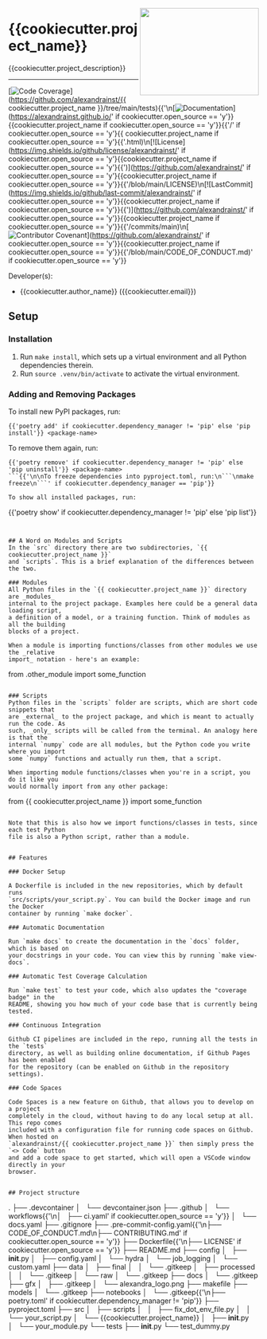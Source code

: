 <a href="https://github.com/alexandrainst/{{ cookiecutter.project_name }}"><img src="https://github.com/alexandrainst/{{ cookiecutter.project_name }}/raw/main/gfx/alexandra_logo.png" width="239" height="175" align="right" /></a>
# {{cookiecutter.project_name}}

{{cookiecutter.project_description}}

______________________________________________________________________
[![Code Coverage](https://img.shields.io/badge/Coverage-100%25-brightgreen.svg)](https://github.com/alexandrainst/{{ cookiecutter.project_name }}/tree/main/tests){{'\n[![Documentation](https://img.shields.io/badge/docs-passing-green)](https://alexandrainst.github.io/' if cookiecutter.open_source == 'y'}}{{cookiecutter.project_name if cookiecutter.open_source == 'y'}}{{'/' if cookiecutter.open_source == 'y'}{{ cookiecutter.project_name if cookiecutter.open_source == 'y'}{{'.html)\n[![License](https://img.shields.io/github/license/alexandrainst/' if cookiecutter.open_source == 'y'}{{cookiecutter.project_name if cookiecutter.open_source == 'y'}{{')](https://github.com/alexandrainst/' if cookiecutter.open_source == 'y'}{{cookiecutter.project_name if cookiecutter.open_source == 'y'}}{{'/blob/main/LICENSE)\n[![LastCommit](https://img.shields.io/github/last-commit/alexandrainst/' if cookiecutter.open_source == 'y'}}{{cookiecutter.project_name if cookiecutter.open_source == 'y'}}{{')](https://github.com/alexandrainst/' if cookiecutter.open_source == 'y'}}{{cookiecutter.project_name if cookiecutter.open_source == 'y'}}{{'/commits/main)\n[![Contributor Covenant](https://img.shields.io/badge/Contributor%20Covenant-2.0-4baaaa.svg)](https://github.com/alexandrainst/' if cookiecutter.open_source == 'y'}}{{cookiecutter.project_name if cookiecutter.open_source == 'y'}}{{'/blob/main/CODE_OF_CONDUCT.md)' if cookiecutter.open_source == 'y'}}


Developer(s):

- {{cookiecutter.author_name}} ({{cookiecutter.email}})


## Setup

### Installation

1. Run `make install`, which sets up a virtual environment and all Python dependencies therein.
2. Run `source .venv/bin/activate` to activate the virtual environment.

### Adding and Removing Packages

To install new PyPI packages, run:
```
{{'poetry add' if cookiecutter.dependency_manager != 'pip' else 'pip install'}} <package-name>
```

To remove them again, run:
```
{{'poetry remove' if cookiecutter.dependency_manager != 'pip' else 'pip uninstall'}} <package-name>
```{{'\n\nTo freeze dependencies into pyproject.toml, run:\n```\nmake freeze\n```' if cookiecutter.dependency_manager == 'pip'}}

To show all installed packages, run:
```
{{'poetry show' if cookiecutter.dependency_manager != 'pip' else 'pip list'}}
```


## A Word on Modules and Scripts
In the `src` directory there are two subdirectories, `{{ cookiecutter.project_name }}`
and `scripts`. This is a brief explanation of the differences between the two.

### Modules
All Python files in the `{{ cookiecutter.project_name }}` directory are _modules_
internal to the project package. Examples here could be a general data loading script,
a definition of a model, or a training function. Think of modules as all the building
blocks of a project.

When a module is importing functions/classes from other modules we use the _relative
import_ notation - here's an example:

```
from .other_module import some_function
```

### Scripts
Python files in the `scripts` folder are scripts, which are short code snippets that
are _external_ to the project package, and which is meant to actually run the code. As
such, _only_ scripts will be called from the terminal. An analogy here is that the
internal `numpy` code are all modules, but the Python code you write where you import
some `numpy` functions and actually run them, that a script.

When importing module functions/classes when you're in a script, you do it like you
would normally import from any other package:

```
from {{ cookiecutter.project_name }} import some_function
```

Note that this is also how we import functions/classes in tests, since each test Python
file is also a Python script, rather than a module.


## Features

### Docker Setup

A Dockerfile is included in the new repositories, which by default runs
`src/scripts/your_script.py`. You can build the Docker image and run the Docker
container by running `make docker`.

### Automatic Documentation

Run `make docs` to create the documentation in the `docs` folder, which is based on
your docstrings in your code. You can view this by running `make view-docs`.

### Automatic Test Coverage Calculation

Run `make test` to test your code, which also updates the "coverage badge" in the
README, showing you how much of your code base that is currently being tested.

### Continuous Integration

Github CI pipelines are included in the repo, running all the tests in the `tests`
directory, as well as building online documentation, if Github Pages has been enabled
for the repository (can be enabled on Github in the repository settings).

### Code Spaces

Code Spaces is a new feature on Github, that allows you to develop on a project
completely in the cloud, without having to do any local setup at all. This repo comes
included with a configuration file for running code spaces on Github. When hosted on
`alexandrainst/{{ cookiecutter.project_name }}` then simply press the `<> Code` button
and add a code space to get started, which will open a VSCode window directly in your
browser.


## Project structure
```
.
├── .devcontainer
│   └── devcontainer.json
├── .github
│   └── workflows{{'\n│       ├── ci.yaml' if cookiecutter.open_source == 'y'}}
│       └── docs.yaml
├── .gitignore
├── .pre-commit-config.yaml{{'\n├── CODE_OF_CONDUCT.md\n├── CONTRIBUTING.md' if cookiecutter.open_source == 'y'}}
├── Dockerfile{{'\n├── LICENSE' if cookiecutter.open_source == 'y'}}
├── README.md
├── config
│   ├── __init__.py
│   ├── config.yaml
│   └── hydra
│       └── job_logging
│           └── custom.yaml
├── data
│   ├── final
│   │   └── .gitkeep
│   ├── processed
│   │   └── .gitkeep
│   └── raw
│       └── .gitkeep
├── docs
│   └── .gitkeep
├── gfx
│   ├── .gitkeep
│   └── alexandra_logo.png
├── makefile
├── models
│   └── .gitkeep
├── notebooks
│   └── .gitkeep{{'\n├── poetry.toml' if cookiecutter.dependency_manager != 'pip'}}
├── pyproject.toml
├── src
│   ├── scripts
│   │   ├── fix_dot_env_file.py
│   │   └── your_script.py
│   └── {{cookiecutter.project_name}}
│       ├── __init__.py
│       └── your_module.py
└── tests
    ├── __init__.py
    └── test_dummy.py
```
